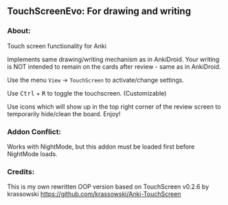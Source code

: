 ## TouchScreenEvo: For drawing and writing

### About:
Touch screen functionality for Anki

Implements same drawing/writing mechanism as in AnkiDroid. Your writing is NOT intended to remain on the cards after review - same as in AnkiDroid.

Use the menu `View` → `TouchScreen` to activate/change settings.

Use <kbd>Ctrl</kbd> + <kbd>R</kbd> to toggle the touchscreen. (Customizable)

Use icons which will show up in the top right corner of the review screen to temporarily hide/clean the board.
Enjoy!


### Addon Conflict:
Works with NightMode, but this addon must be loaded first before NightMode loads.

### Credits:
This is my own rewritten OOP version based on TouchScreen v0.2.6 by krassowski https://github.com/krassowski/Anki-TouchScreen
